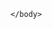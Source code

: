 <html>  
    <body>      

<script>
    fetch('modbus.json')
        .then(function(response){
            return response.json();
        })
    .then(function(data){
         console.log(data);
    });
</script>
    
    </body>
</html>

